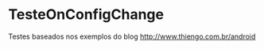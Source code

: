 TesteOnConfigChange
===================
Testes baseados nos exemplos do blog http://www.thiengo.com.br/android
